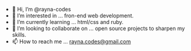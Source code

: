 - 👋 Hi, I’m @rayna-codes
- 👀 I’m interested in ... fron-end web development.
- 🌱 I’m currently learning ... html/css and ruby.
- 💞️ I’m looking to collaborate on ... open source projects to sharpen my skills.
- 📫 How to reach me ... rayna.codes@gmail.com

<!---
rayna-codes/rayna-codes is a ✨ special ✨ repository because its `README.md` (this file) appears on your GitHub profile.
You can click the Preview link to take a look at your changes.
--->
